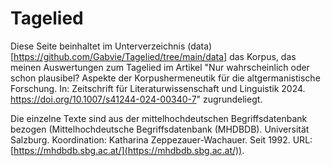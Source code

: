 # Tagelied

Diese Seite beinhaltet im Unterverzeichnis (data)[https://github.com/Gabvie/Tagelied/tree/main/data] das Korpus, das meinen Auswertungen zum Tagelied im Artikel "Nur wahrscheinlich oder schon plausibel? Aspekte der Korpushermeneutik für die altgermanistische Forschung. In: Zeitschrift für Literaturwissenschaft und Linguistik 2024. https://doi.org/10.1007/s41244-024-00340-7" zugrundeliegt. 

Die einzelne Texte sind aus der mittelhochdeutschen Begriffsdatenbank bezogen (Mittelhochdeutsche Begriffsdatenbank (MHDBDB). Universität Salzburg. Koordination: Katharina Zeppezauer-Wachauer. Seit 1992. URL: [https://mhdbdb.sbg.ac.at/](https://mhdbdb.sbg.ac.at/)).
